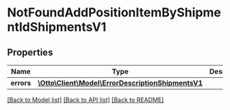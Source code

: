 # NotFoundAddPositionItemByShipmentIdShipmentsV1

## Properties
Name | Type | Description | Notes
------------ | ------------- | ------------- | -------------
**errors** | [**\Otto\Client\Model\ErrorDescriptionShipmentsV1**](ErrorDescriptionShipmentsV1.md) |  | [optional] 

[[Back to Model list]](../../README.md#documentation-for-models) [[Back to API list]](../../README.md#documentation-for-api-endpoints) [[Back to README]](../../README.md)

